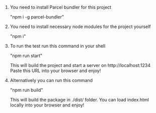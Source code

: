 1. You need to install Parcel bundler for this project

   "npm i -g parcel-bundler"

2. You need to install necessary node modules for the project yourself

   "npm i"

3. To run the test run this command in your shell

   "npm run start"
   
   This will build the project and start a server on http://localhost:1234
   Paste this URL into your browser and enjoy!

4. Alternatively you can run this command

   "npm run build"
   
   This will build the package in ./dist/ folder.
   You can load index.html locally into your browser and enjoy!
